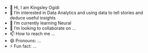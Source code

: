 - 👋 Hi, I am Kingsley Ogidi
- 👀 I’m interested in Data Analytics and using data to tell stories and deduce useful insights
- 🌱 I’m currently learning Neural 
- 💞️ I’m looking to collaborate on ...
- 📫 How to reach me ...
- 😄 Pronouns: ...
- ⚡ Fun fact: ...

<!---
kingjulius0/kingjulius0 is a ✨ special ✨ repository because its `README.md` (this file) appears on your GitHub profile.
You can click the Preview link to take a look at your changes.
--->
